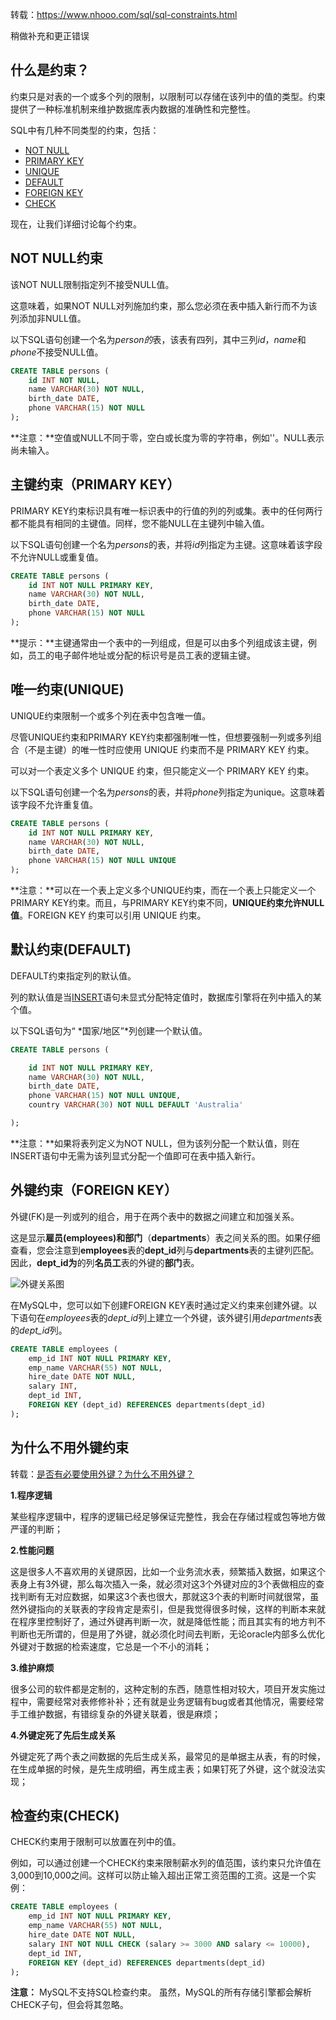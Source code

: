 转载：https://www.nhooo.com/sql/sql-constraints.html

稍做补充和更正错误

## 什么是约束？

约束只是对表的一个或多个列的限制，以限制可以存储在该列中的值的类型。约束提供了一种标准机制来维护数据库表内数据的准确性和完整性。

SQL中有几种不同类型的约束，包括：

- [NOT NULL](https://www.nhooo.com/sql/sql-constraints.html#not-null)
- [PRIMARY KEY](https://www.nhooo.com/sql/sql-constraints.html#primary-key)
- [UNIQUE](https://www.nhooo.com/sql/sql-constraints.html#unique)
- [DEFAULT](https://www.nhooo.com/sql/sql-constraints.html#default)
- [FOREIGN KEY](https://www.nhooo.com/sql/sql-constraints.html#foreign-key)
- [CHECK](https://www.nhooo.com/sql/sql-constraints.html#check)

现在，让我们详细讨论每个约束。

## NOT NULL约束

该NOT NULL限制指定列不接受NULL值。

这意味着，如果NOT NULL对列施加约束，那么您必须在表中插入新行而不为该列添加非NULL值。

以下SQL语句创建一个名为*person的*表，该表有四列，其中三列*id*，*name*和*phone*不接受NULL值。

```sql
CREATE TABLE persons (
    id INT NOT NULL,
    name VARCHAR(30) NOT NULL,
    birth_date DATE,
    phone VARCHAR(15) NOT NULL
);
```

**注意：**空值或NULL不同于零，空白或长度为零的字符串，例如''。NULL表示尚未输入。

## 主键约束（PRIMARY KEY）

PRIMARY KEY约束标识具有唯一标识表中的行值的列的列或集。表中的任何两行都不能具有相同的主键值。同样，您不能NULL在主键列中输入值。

以下SQL语句创建一个名为*persons*的表，并将*id*列指定为主键。这意味着该字段不允许NULL或重复值。



```sql
CREATE TABLE persons (
    id INT NOT NULL PRIMARY KEY,
    name VARCHAR(30) NOT NULL,
    birth_date DATE,
    phone VARCHAR(15) NOT NULL
);
```

**提示：**主键通常由一个表中的一列组成，但是可以由多个列组成该主键，例如，员工的电子邮件地址或分配的标识号是员工表的逻辑主键。

## 唯一约束(UNIQUE)

UNIQUE约束限制一个或多个列在表中包含唯一值。

尽管UNIQUE约束和PRIMARY KEY约束都强制唯一性，但想要强制一列或多列组合（不是主键）的唯一性时应使用 UNIQUE 约束而不是 PRIMARY KEY 约束。

可以对一个表定义多个 UNIQUE 约束，但只能定义一个 PRIMARY KEY 约束。

以下SQL语句创建一个名为*persons*的表，并将*phone*列指定为unique。这意味着该字段不允许重复值。

```sql
CREATE TABLE persons (
    id INT NOT NULL PRIMARY KEY,
    name VARCHAR(30) NOT NULL,
    birth_date DATE,
    phone VARCHAR(15) NOT NULL UNIQUE
);
```

**注意：**可以在一个表上定义多个UNIQUE约束，而在一个表上只能定义一个PRIMARY KEY约束。而且，与PRIMARY KEY约束不同，**UNIQUE约束允许NULL值**。FOREIGN KEY 约束可以引用 UNIQUE 约束。

## 默认约束(DEFAULT)

DEFAULT约束指定列的默认值。

列的默认值是当[INSERT](https://www.nhooo.com/sql/sql-insert-statement.html)语句未显式分配特定值时，数据库引擎将在列中插入的某个值。

以下SQL语句为“ *国家/地区”*列创建一个默认值。

```sql
CREATE TABLE persons (

    id INT NOT NULL PRIMARY KEY,
    name VARCHAR(30) NOT NULL,
    birth_date DATE,
    phone VARCHAR(15) NOT NULL UNIQUE,
    country VARCHAR(30) NOT NULL DEFAULT 'Australia'

);
```

**注意：**如果将表列定义为NOT NULL，但为该列分配一个默认值，则在INSERT语句中无需为该列显式分配一个值即可在表中插入新行。

## 外键约束（FOREIGN KEY）

外键(FK)是一列或列的组合，用于在两个表中的数据之间建立和加强关系。

这是显示**雇员(employees)**和**部门**（**departments**）表之间关系的图。如果仔细查看，您会注意到**employees**表的**dept_id**列与**departments**表的主键列匹配。因此，**dept_id为**的列**名员工**表的外键的**部门**表。

![外键关系图](https://www.nhooo.com/run/images/foreign-key-relationship-diagram.png)

在MySQL中，您可以如下创建FOREIGN KEY表时通过定义约束来创建外键。以下语句在*employees*表的*dept_id*列上建立一个外键，该外键引用*departments*表的*dept_id*列。

```sql
CREATE TABLE employees (
    emp_id INT NOT NULL PRIMARY KEY,
    emp_name VARCHAR(55) NOT NULL,
    hire_date DATE NOT NULL,
    salary INT,
    dept_id INT,
    FOREIGN KEY (dept_id) REFERENCES departments(dept_id)
);
```

## 为什么不用外键约束

转载：[是否有必要使用外键？为什么不用外键？](https://blog.csdn.net/weixin_34077371/article/details/92613328)

**1.程序逻辑** 

   某些程序逻辑中，程序的逻辑已经足够保证完整性，我会在存储过程或包等地方做严谨的判断；

  **2.性能问题**

  这是很多人不喜欢用的关键原因，比如一个业务流水表，频繁插入数据，如果这个表身上有3外键，那么每次插入一条，就必须对这3个外键对应的3个表做相应的查找判断有无对应数据，如果这3个表也很大，那就这3个表的判断时间就很常，虽然外键指向的关联表的字段肯定是索引，但是我觉得很多时候，这样的判断本来就在程序里控制好了，通过外键再判断一次，就是降低性能；而且其实有的地方判不判断也无所谓的，但是用了外键，就必须化时间去判断，无论oracle内部多么优化外键对于数据的检索速度，它总是一个不小的消耗；

  **3.维护麻烦**

 很多公司的软件都是定制的，这种定制的东西，随意性相对较大，项目开发实施过程中，需要经常对表修修补补；还有就是业务逻辑有bug或者其他情况，需要经常手工维护数据，有错综复杂的外键关联着，很是麻烦；

  **4.外键定死了先后生成关系**

  外键定死了两个表之间数据的先后生成关系，最常见的是单据主从表，有的时候，在生成单据的时候，是先生成明细，再生成主表；如果钉死了外键，这个就没法实现；

## 检查约束(CHECK)

CHECK约束用于限制可以放置在列中的值。

例如，可以通过创建一个CHECK约束来限制薪水列的值范围，该约束只允许值在3,000到10,000之间。这样可以防止输入超出正常工资范围的工资。这是一个实例：

```sql
CREATE TABLE employees (
    emp_id INT NOT NULL PRIMARY KEY,
    emp_name VARCHAR(55) NOT NULL,
    hire_date DATE NOT NULL,
    salary INT NOT NULL CHECK (salary >= 3000 AND salary <= 10000),
    dept_id INT,
    FOREIGN KEY (dept_id) REFERENCES departments(dept_id)
);
```

**注意：** MySQL不支持SQL检查约束。 虽然，MySQL的所有存储引擎都会解析CHECK子句，但会将其忽略。